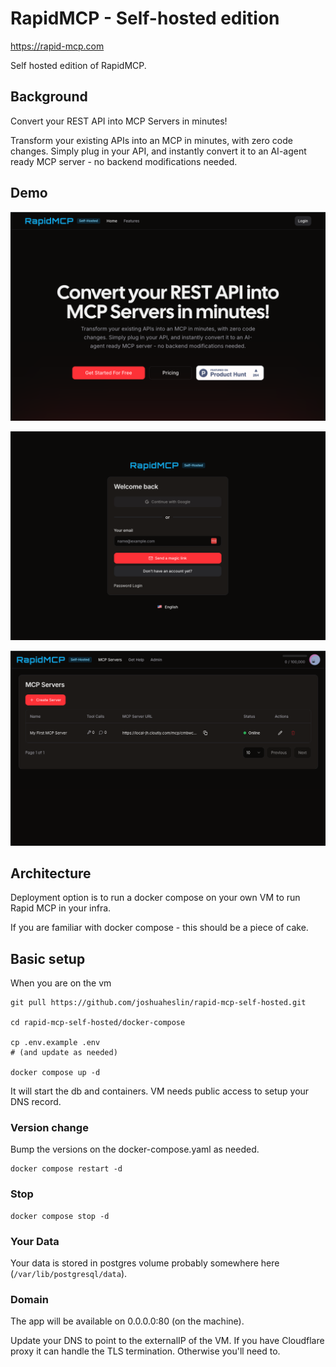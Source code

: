 # RapidMCP - Self-hosted edition

https://rapid-mcp.com

Self hosted edition of RapidMCP. 

## Background

Convert your REST API into MCP Servers in minutes!

Transform your existing APIs into an MCP in minutes, with zero code changes. Simply plug in your API, and instantly convert it to an AI-agent ready MCP server - no backend modifications needed.


## Demo

![Home](/assets/screen-1.png)

![Login](/assets/screen-2.png)

![Severs](/assets/screen-3.png)



## Architecture

Deployment option is to run a docker compose on your own VM to run Rapid MCP in your infra.

If you are familiar with docker compose - this should be a piece of cake.


## Basic setup

When you are on the vm

```
git pull https://github.com/joshuaheslin/rapid-mcp-self-hosted.git

cd rapid-mcp-self-hosted/docker-compose

cp .env.example .env 
# (and update as needed)

docker compose up -d
```

It will start the db and containers. VM needs public access to setup your DNS record.

### Version change 

Bump the versions on the docker-compose.yaml as needed. 

```
docker compose restart -d
```


### Stop

```
docker compose stop -d
```


### Your Data

Your data is stored in postgres volume probably somewhere here (`/var/lib/postgresql/data`).

### Domain

The app will be available on 0.0.0.0:80 (on the machine).

Update your DNS to point to the externalIP of the VM. If you have Cloudflare proxy it can handle the TLS termination. Otherwise you'll need to.


